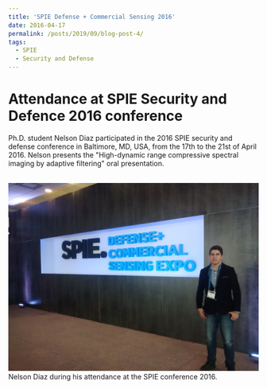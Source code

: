 ```yaml
---
title: 'SPIE Defense + Commercial Sensing 2016'
date: 2016-04-17
permalink: /posts/2019/09/blog-post-4/
tags:
  - SPIE
  - Security and Defense
---
```


Attendance at SPIE Security and Defence 2016 conference
======

Ph.D. student Nelson Diaz participated in the 2016 SPIE security and defense conference in Baltimore, MD, USA, from the 17th to the 21st of April 2016. Nelson presents the "High-dynamic range compressive spectral imaging by adaptive filtering" oral presentation.

<br/><img src='/images/SPIE2016.jpg'>
Nelson Diaz during his attendance at the SPIE conference 2016.




